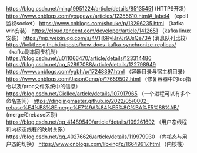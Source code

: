 https://blog.csdn.net/ming19951224/article/details/85135451  (HTTPS开发)
https://www.cnblogs.com/yougewe/articles/12355610.html#_label4 （epoll监视socket）
https://www.cnblogs.com/shouke/p/13296235.html （kafka win安装）
https://cloud.tencent.com/developer/article/1412651  （kafka linux安装）
https://mp.weixin.qq.com/s/4V1jI6RylJr7Jr9JsQe73A  (消息队列比较)
https://koktlzz.github.io/posts/how-does-kafka-synchronize-replicas/  （kafka副本同步机制）
https://blog.csdn.net/u011066470/article/details/123314486
https://blog.csdn.net/qq_52897088/article/details/122798949
https://www.cnblogs.com/ygbh/p/17248397.html （容器目录与宿主机目录）
https://www.cnblogs.com/JasonCeng/p/17659502.html  （修复容器中的top指令以及/proc文件系统中的信息）
https://blog.csdn.net/Ciellee/article/details/107917965  （一个进程可以有多个命名空间）
https://dingjingmaster.github.io/2022/05/0002-rebase%E4%B8%8Emerge%E7%9A%84%E5%8C%BA%E5%88%AB/   (merge和rebase区别)
https://blog.csdn.net/qq_41489540/article/details/109261692  （用户态线程和内核态线程的映射关系）
https://blog.csdn.net/qq_40276626/article/details/119979930   （内核态与用户态的切换）
https://www.cnblogs.com/libxing/p/16649917.html   （内核栈）
